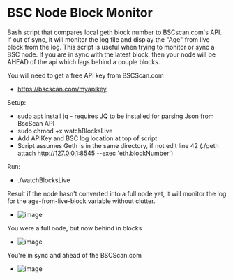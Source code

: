 # BSC Node Block Monitor
Bash script that compares local geth block number to BSCscan.com's API. If out of sync, it will monitor the log file and display the "Age" from live block from the log. This script is useful when trying to monitor or sync a BSC node. If you are in sync with the latest block, then your node will be AHEAD of the api which lags behind a couple blocks.

You will need to get a free API key from BSCScan.com
- https://bscscan.com/myapikey

Setup:
- sudo apt install jq - requires JQ to be installed for parsing Json from BscScan API
- sudo chmod +x watchBlocksLive
- Add APIKey and BSC log location at top of script
- Script assumes Geth is in the same directory, if not edit line 42 (./geth attach http://127.0.0.1:8545 --exec 'eth.blockNumber')

Run:
- ./watchBlocksLive

Result if the node hasn't converted into a full node yet, it will monitor the log for the age-from-live-block variable without clutter.
- ![image](https://user-images.githubusercontent.com/28745523/117009256-8974ea00-acb9-11eb-8aa9-5bab9edbbf40.png)

You were a full node, but now behind in blocks
- ![image](https://user-images.githubusercontent.com/28745523/117009362-a7dae580-acb9-11eb-9c51-25fb5ad8a25a.png)

You're in sync and ahead of the BSCScan.com
- ![image](https://user-images.githubusercontent.com/28745523/117009521-da84de00-acb9-11eb-90a7-8e5e4a1abe48.png)
